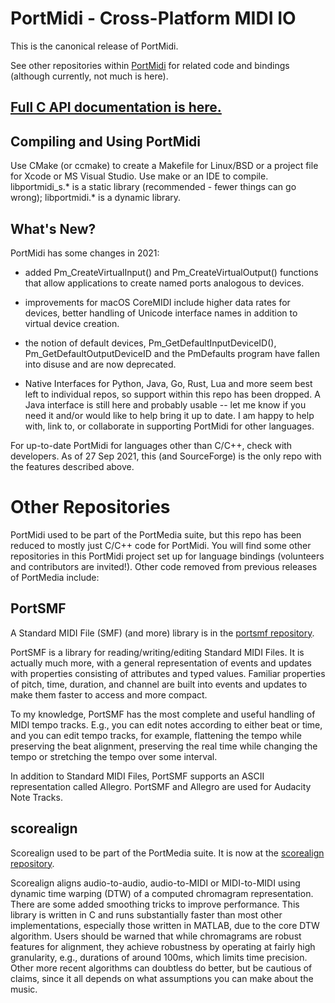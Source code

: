 # PortMidi - Cross-Platform MIDI IO

This is the canonical release of PortMidi.

See other repositories within [PortMidi](https://github.com/PortMidi) for related code and bindings (although currently, not much is here).

## [Full C API documentation is here.](https://portmidi.github.io/portmidi_docs/)

## Compiling and Using PortMidi

Use CMake (or ccmake) to create a Makefile for Linux/BSD or a 
project file for Xcode or MS Visual Studio. Use make or an IDE to compile. 
libportmidi_s.* is a static library (recommended - fewer things can go wrong);
libportmidi.* is a dynamic library.

## What's New?

PortMidi has some changes in 2021:

 - added Pm_CreateVirtualInput() and Pm_CreateVirtualOutput() functions that allow
   applications to create named ports analogous to devices.
   
 - improvements for macOS CoreMIDI include higher data rates for devices, better
   handling of Unicode interface names in addition to virtual device creation.
   
 - the notion of default devices, Pm_GetDefaultInputDeviceID(), 
   Pm_GetDefaultOutputDeviceID and the PmDefaults program have fallen into disuse
   and are now deprecated.
   
 - Native Interfaces for Python, Java, Go, Rust, Lua and more seem best left
   to individual repos, so support within this repo has been dropped. A Java
   interface is still here and probably usable -- let me know if you need it
   and/or would like to help bring it up to date. I am happy to help with, 
   link to, or collaborate in supporting PortMidi for other languages. 
   
For up-to-date PortMidi for languages other than C/C++, check with
developers. As of 27 Sep 2021, this (and SourceForge) is the only repo with
the features described above.

# Other Repositories

PortMidi used to be part of the PortMedia suite, but this repo has been reduced to
mostly just C/C++ code for PortMidi. You will find some other repositories in this PortMidi project
set up for language bindings (volunteers and contributors are invited!). Other code removed from
previous releases of PortMedia include:

## PortSMF

A Standard MIDI File (SMF) (and more) library is in the [portsmf repository](https://github.com/PortMidi/portsmf).

PortSMF is a library for reading/writing/editing Standard MIDI Files. It is
actually much more, with a general representation of events and updates with
properties consisting of attributes and typed values. Familiar properties of
pitch, time, duration, and channel are built into events and updates to make
them faster to access and more compact.

To my knowledge, PortSMF has the most complete and useful handling of MIDI
tempo tracks. E.g., you can edit notes according to either beat or time, and
you can edit tempo tracks, for example, flattening the tempo while preserving
the beat alignment, preserving the real time while changing the tempo or 
stretching the tempo over some interval.

In addition to Standard MIDI Files, PortSMF supports an ASCII representation
called Allegro. PortSMF and Allegro are used for Audacity Note Tracks.

## scorealign

Scorealign used to be part of the PortMedia suite. It is now at the [scorealign repository](https://github.com/rbdannenberg/scorealign).

Scorealign aligns
audio-to-audio, audio-to-MIDI or MIDI-to-MIDI using dynamic time warping (DTW)
of a computed chromagram representation. There are some added smoothing tricks
to improve performance. This library is written in C and runs substantially 
faster than most other implementations, especially those written in MATLAB,
due to the core DTW algorithm. Users should be warned that while chromagrams
are robust features for alignment, they achieve robustness by operating at 
fairly high granularity, e.g., durations of around 100ms, which limits 
time precision. Other more recent algorithms can doubtless do better, but
be cautious of claims, since it all depends on what assumptions you can 
make about the music.
